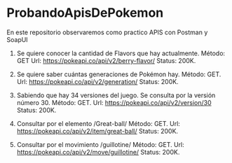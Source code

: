 # ProbandoApisDePokemon
En este repositorio observaremos como practico APIS con Postman y SoapUI

1)	Se quiere conocer la cantidad de Flavors que hay actualmente. 
Método: GET
Url: https://pokeapi.co/api/v2/berry-flavor/
Status: 200K.
















2)	Se quiere saber cuántas generaciones de Pokémon hay.
Método: GET.
Url: https://pokeapi.co/api/v2/generation/
Status: 200K.




















3)	Sabiendo que hay 34 versiones del juego. Se consulta por la versión número 30.
Método: GET.
Url: https://pokeapi.co/api/v2/version/30
Status: 200K. 














4)	Consultar por el elemento /Great-ball/
Método: GET.
Url: https://pokeapi.co/api/v2/item/great-ball/ 
Status: 200K.
















5)	Consultar por el movimiento /guillotine/
Método: GET.
Url: https://pokeapi.co/api/v2/move/guillotine/ 
Status: 200K.








